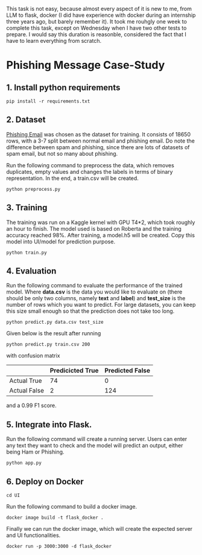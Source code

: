 This task is not easy, because almost every aspect of it is new to me, from LLM to flask, docker (I did have experience with docker during an internship three years ago, but barely remember it). It took me rouhgly one week to complete this task, except on Wednesday when I have two other tests to prepare. I would say this duration is reasonble, considered the fact that I have to learn everything from scratch.

# Phishing Message Case-Study
## 1. Install python requirements

```
pip install -r requirements.txt
```

## 2. Dataset
[Phishing Email](https://www.kaggle.com/datasets/subhajournal/phishingemails) was chosen as the dataset for training. It consists of 18650 rows, with a 3-7 split between normal email and phishing email. Do note the difference between spam and phishing, since there are lots of datasets of spam email, but not so many about phishing.

Run the following command to preprocess the data, which removes duplicates, empty values and changes the labels in terms of binary representation. In the end, a train.csv will be created.
```
python preprocess.py
```

## 3. Training

The training was run on a Kaggle kernel with GPU T4*2, which took roughly an hour to finish. The model used is based on Roberta and the training accuracy reached 98%. After training, a model.h5 will be created. Copy this model into UI/model for prediction purpose.
```
python train.py
```

## 4. Evaluation

Run the following command to evaluate the performance of the trained model. Where **data.csv** is the data you would like to evaluate on (there should be only two columns, namely **text** and **label**) and **test_size** is the number of rows which you want to predict. For large datasets, you can keep this size small enough so that the prediction does not take too long.
```
python predict.py data.csv test_size
```

Given below is the result after running
```
python predict.py train.csv 200
```
with confusion matrix

||Predicicted True|Predicted False|
|-----|-----|-----|
|Actual True|74|0|
|Actual False|2|124|

and a 0.99 F1 score.


## 5. Integrate into Flask.
Run the following command will create a running server. Users can enter any text they want to check and the model will predict an output, either being Ham or Phishing.
```
python app.py
```

## 6. Deploy on Docker
```
cd UI
```
Run the following command to build a docker image.
```
docker image build -t flask_docker .
```
Finally we can run the docker image, which will create the expected server and UI functionalities.
```
docker run -p 3000:3000 -d flask_docker
```
